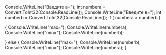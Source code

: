 Console.WriteLine("Введите а=");
int numbera = Convert.ToInt32(Console.ReadLine());
Console.WriteLine("Введите в=");
int numberb = Convert.ToInt32(Console.ReadLine());
if ( numbera > numberb ) 

{
    Console.WriteLine("max="); Console.WriteLine(numbera);
    Console.WriteLine("min="); Console.WriteLine(numberb);

}
else
{
    Console.WriteLine("max="); Console.WriteLine(numberb);
    Console.WriteLine("min="); Console.WriteLine(numbera);
}
